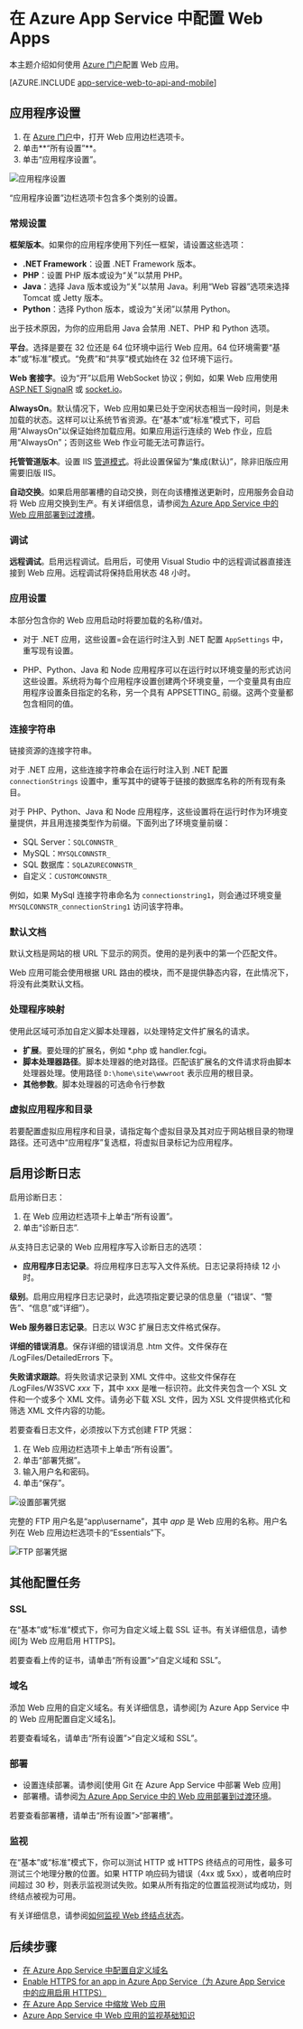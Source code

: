 <properties 
	pageTitle="在 Azure App Service 中配置 Web Apps" 
	description="如何在 Azure App Service 中配置 Web 应用" 
	services="app-service\web" 
	documentationCenter="" 
	authors="rmcmurray" 
	manager="wpickett" 
	editor=""/>

<tags
	ms.service="app-service"
	ms.date="08/11/2016"
	wacn.date=""/>

# 在 Azure App Service 中配置 Web Apps #

本主题介绍如何使用 [Azure 门户]配置 Web 应用。

[AZURE.INCLUDE [app-service-web-to-api-and-mobile](../../includes/app-service-web-to-api-and-mobile.md)]

## 应用程序设置

1. 在 [Azure 门户]中，打开 Web 应用边栏选项卡。
2. 单击**“所有设置”**。
3. 单击“应用程序设置”。

![应用程序设置][configure01]

“应用程序设置”边栏选项卡包含多个类别的设置。

### 常规设置

**框架版本**。如果你的应用程序使用下列任一框架，请设置这些选项：

- **.NET Framework**：设置 .NET Framework 版本。
- **PHP**：设置 PHP 版本或设为“关”以禁用 PHP。
- **Java**：选择 Java 版本或设为“关”以禁用 Java。利用“Web 容器”选项来选择 Tomcat 或 Jetty 版本。
- **Python**：选择 Python 版本，或设为“关闭”以禁用 Python。

出于技术原因，为你的应用启用 Java 会禁用 .NET、PHP 和 Python 选项。

<a name="platform"></a>
**平台**。选择是要在 32 位还是 64 位环境中运行 Web 应用。64 位环境需要“基本”或“标准”模式。“免费”和“共享”模式始终在 32 位环境下运行。

**Web 套接字**。设为“开”以启用 WebSocket 协议；例如，如果 Web 应用使用 [ASP.NET SignalR] 或 [socket.io]。

<a name="alwayson"></a>
**AlwaysOn**。默认情况下，Web 应用如果已处于空闲状态相当一段时间，则是未加载的状态。这样可以让系统节省资源。在“基本”或“标准”模式下，可启用“AlwaysOn”以保证始终加载应用。如果应用运行连续的 Web 作业，应启用“AlwaysOn”；否则这些 Web 作业可能无法可靠运行。

**托管管道版本**。设置 IIS [管道模式]。将此设置保留为“集成(默认)”，除非旧版应用需要旧版 IIS。

**自动交换**。如果启用部署槽的自动交换，则在向该槽推送更新时，应用服务会自动将 Web 应用交换到生产。有关详细信息，请参阅[为 Azure App Service 中的 Web 应用部署到过渡槽](web-sites-staged-publishing.md)。

### 调试

**远程调试**。启用远程调试。启用后，可使用 Visual Studio 中的远程调试器直接连接到 Web 应用。远程调试将保持启用状态 48 小时。

### 应用设置

本部分包含你的 Web 应用启动时将要加载的名称/值对。

- 对于 .NET 应用，这些设置=会在运行时注入到 .NET 配置 `AppSettings` 中，重写现有设置。

- PHP、Python、Java 和 Node 应用程序可以在运行时以环境变量的形式访问这些设置。系统将为每个应用程序设置创建两个环境变量，一个变量具有由应用程序设置条目指定的名称，另一个具有 APPSETTING\_ 前缀。这两个变量都包含相同的值。

### 连接字符串

链接资源的连接字符串。

对于 .NET 应用，这些连接字符串会在运行时注入到 .NET 配置 `connectionStrings` 设置中，重写其中的键等于链接的数据库名称的所有现有条目。

对于 PHP、Python、Java 和 Node 应用程序，这些设置将在运行时作为环境变量提供，并且用连接类型作为前缀。下面列出了环境变量前缀：

- SQL Server：`SQLCONNSTR_`
- MySQL：`MYSQLCONNSTR_`
- SQL 数据库：`SQLAZURECONNSTR_`
- 自定义：`CUSTOMCONNSTR_`

例如，如果 MySql 连接字符串命名为 `connectionstring1`，则会通过环境变量 `MYSQLCONNSTR_connectionString1` 访问该字符串。

### 默认文档

默认文档是网站的根 URL 下显示的网页。使用的是列表中的第一个匹配文件。

Web 应用可能会使用根据 URL 路由的模块，而不是提供静态内容，在此情况下，将没有此类默认文档。

### 处理程序映射

使用此区域可添加自定义脚本处理器，以处理特定文件扩展名的请求。

- **扩展**。要处理的扩展名，例如 \*.php 或 handler.fcgi。
- **脚本处理器路径**。脚本处理器的绝对路径。匹配该扩展名的文件请求将由脚本处理器处理。使用路径 `D:\home\site\wwwroot` 表示应用的根目录。
- **其他参数**。脚本处理器的可选命令行参数


### 虚拟应用程序和目录 
 
若要配置虚拟应用程序和目录，请指定每个虚拟目录及其对应于网站根目录的物理路径。还可选中“应用程序”复选框，将虚拟目录标记为应用程序。


## 启用诊断日志

启用诊断日志：

1. 在 Web 应用边栏选项卡上单击“所有设置”。
2. 单击“诊断日志”.

从支持日志记录的 Web 应用程序写入诊断日志的选项：

- **应用程序日志记录**。将应用程序日志写入文件系统。日志记录将持续 12 小时。

**级别**。启用应用程序日志记录时，此选项指定要记录的信息量（“错误”、“警告”、“信息”或“详细”）。

**Web 服务器日志记录**。日志以 W3C 扩展日志文件格式保存。

**详细的错误消息**。保存详细的错误消息 .htm 文件。文件保存在 /LogFiles/DetailedErrors 下。

**失败请求跟踪**。将失败请求记录到 XML 文件中。这些文件保存在 /LogFiles/W3SVC *xxx* 下，其中 xxx 是唯一标识符。此文件夹包含一个 XSL 文件和一个或多个 XML 文件。请务必下载 XSL 文件，因为 XSL 文件提供格式化和筛选 XML 文件内容的功能。

若要查看日志文件，必须按以下方式创建 FTP 凭据：

1. 在 Web 应用边栏选项卡上单击“所有设置”。
2. 单击“部署凭据”。
3. 输入用户名和密码。
4. 单击“保存”。

![设置部署凭据][configure03]

完整的 FTP 用户名是“app\\username”，其中 *app* 是 Web 应用的名称。用户名列在 Web 应用边栏选项卡的“Essentials”下。

![FTP 部署凭据][configure02]

## 其他配置任务

### SSL 

在“基本”或“标准”模式下，你可为自定义域上载 SSL 证书。有关详细信息，请参阅[为 Web 应用启用 HTTPS]。

若要查看上传的证书，请单击“所有设置”>“自定义域和 SSL”。

### 域名

添加 Web 应用的自定义域名。有关详细信息，请参阅[为 Azure App Service 中的 Web 应用配置自定义域名]。

若要查看域名，请单击“所有设置”>“自定义域和 SSL”。

### 部署

- 设置连续部署。请参阅[使用 Git 在 Azure App Service 中部署 Web 应用]
- 部署槽。请参阅[为 Azure App Service 中的 Web 应用部署到过渡环境]。

若要查看部署槽，请单击“所有设置”>“部署槽”。

### 监视

在“基本”或“标准”模式下，你可以测试 HTTP 或 HTTPS 终结点的可用性，最多可测试三个地理分散的位置。如果 HTTP 响应码为错误（4xx 或 5xx），或者响应时间超过 30 秒，则表示监视测试失败。如果从所有指定的位置监视测试均成功，则终结点被视为可用。

有关详细信息，请参阅[如何监视 Web 终结点状态]。

## 后续步骤

- [在 Azure App Service 中配置自定义域名]
- [Enable HTTPS for an app in Azure App Service（为 Azure App Service 中的应用启用 HTTPS）]
- [在 Azure App Service 中缩放 Web 应用]
- [Azure App Service 中 Web 应用的监视基础知识]

<!-- URL List -->

[ASP.NET SignalR]: http://www.asp.net/signalr
[Azure 门户]: https://portal.azure.cn/
[在 Azure App Service 中配置自定义域名]: /documentation/articles/web-sites-custom-domain-name/
[为 Azure App Service 中的 Web 应用部署到过渡环境]: /documentation/articles/web-sites-staged-publishing/
[Enable HTTPS for an app in Azure App Service（为 Azure App Service 中的应用启用 HTTPS）]: /documentation/articles/web-sites-configure-ssl-certificate/
[如何监视 Web 终结点状态]: http://go.microsoft.com/fwLink/?LinkID=279906
[Azure App Service 中 Web 应用的监视基础知识]: /documentation/articles/web-sites-monitor/
[管道模式]: http://www.iis.net/learn/get-started/introduction-to-iis/introduction-to-iis-architecture#Application
[在 Azure App Service 中缩放 Web 应用]: /documentation/articles/web-sites-scale/
[socket.io]: /documentation/articles/web-sites-nodejs-chat-app-socketio/
[试用 App Service]: https://tryappservice.azure.com/

<!-- IMG List -->

[configure01]: ./media/web-sites-configure/configure01.png
[configure02]: ./media/web-sites-configure/configure02.png
[configure03]: ./media/web-sites-configure/configure03.png

<!---HONumber=Mooncake_0919_2016-->